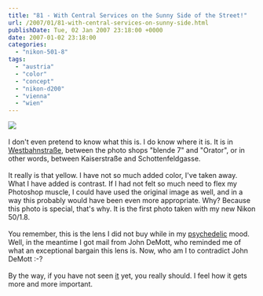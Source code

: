 ```yaml
---
title: "81 - With Central Services on the Sunny Side of the Street!"
url: /2007/01/81-with-central-services-on-sunny-side.html
publishDate: Tue, 02 Jan 2007 23:18:00 +0000
date: 2007-01-02 23:18:00
categories: 
  - "nikon-501-8"
tags: 
  - "austria"
  - "color"
  - "concept"
  - "nikon-d200"
  - "vienna"
  - "wien"
---
```

<a href="https://d25zfm9zpd7gm5.cloudfront.net/1200x1200/2007/20070102_121703_ps.jpg"><img src="https://d25zfm9zpd7gm5.cloudfront.net/0600x0600/2007/20070102_121703_ps.jpg"/></a><br/><br/>I don't even pretend to know what this is. I do know where it is. It is in <a href="http://maps.google.com/?ie=UTF8&om=1&z=17&ll=48.201731,16.342517&spn=0.006386,0.008068" target="_blank">Westbahnstraße</a>, between the photo shops "blende 7" and "Orator", or in other words, between Kaiserstraße and Schottenfeldgasse.<br/><br/>It really is that yellow. I have not so much added color, I've taken away. What I have added is contrast. If I had not felt so much need to flex my Photoshop muscle, I could have used the original image as well, and in a way this probably would have been even more appropriate. Why? Because this photo is special, that's why. It is the first photo taken with my new Nikon 50/1.8.<br/><br/>You remember, this is the lens I did not buy while in my <a href="/2006/12/76-psychedelic.html" target="_blank">psychedelic</a> mood. Well, in the meantime I got mail from John DeMott, who reminded me of what an exceptional bargain this lens is. Now, who am I to contradict John DeMott :-?<br/><br/>By the way, if you have not seen <a href="http://en.wikipedia.org/wiki/Brazil_(film)" target="_blank">it</a> yet, you really should. I feel how it gets more and more important.
